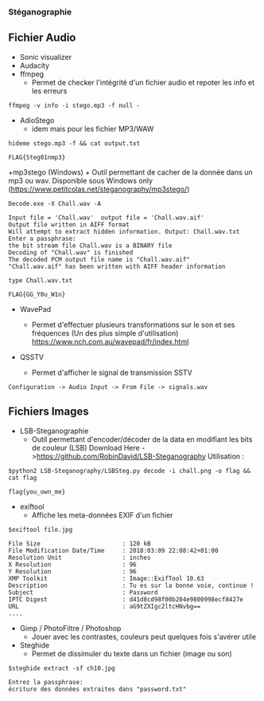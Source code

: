 ### Stéganographie

## Fichier Audio 

+ Sonic visualizer
+ Audacity
+ ffmpeg 
    + Permet de checker l'intégrité d'un fichier audio et repoter les info et les erreurs

```console
ffmpeg -v info -i stego.mp3 -f null -
```
+ AdioStego
    + idem mais pour les fichier MP3/WAW
```console
hideme stego.mp3 -f && cat output.txt

FLAG{Steg01nmp3}
```

+mp3stego (Windows)
     + Outil permettant de cacher de la donnée dans un mp3 ou wav. Disponible sous Windows only (https://www.petitcolas.net/steganography/mp3stego/)
  ```console
Decode.exe -X Chall.wav -A

Input file = 'Chall.wav'  output file = 'Chall.wav.aif'
Output file written in AIFF format
Will attempt to extract hidden information. Output: Chall.wav.txt
Enter a passphrase:
the bit stream file Chall.wav is a BINARY file
Decoding of "Chall.wav" is finished
The decoded PCM output file name is "Chall.wav.aif"
"Chall.wav.aif" has been written with AIFF header information

type Chall.wav.txt

FLAG{GG_Y0u_W1n}
```
+ WavePad
    + Permet d'effectuer plusieurs transformations sur le son et ses fréquences (Un des plus simple d'utilisation) https://www.nch.com.au/wavepad/fr/index.html

+ QSSTV
    + Permet d'afficher le signal de transmission SSTV
```console
Configuration -> Audio Input -> From File -> signals.wav
```

## Fichiers Images
+ LSB-Steganographie
    + Outil permettant d'encoder/décoder de la data en modifiant les bits de couleur (LSB) Download Here ->https://github.com/RobinDavid/LSB-Steganography Utilisation :
```console
$python2 LSB-Steganography/LSBSteg.py decode -i chall.png -o flag && cat flag

flag{you_own_me}
```

+ exiftool
    + Affiche les meta-données EXIF d'un fichier
 ```console
$exiftool file.jpg

File Size                       : 120 kB
File Modification Date/Time     : 2018:03:09 22:08:42+01:00
Resolution Unit                 : inches
X Resolution                    : 96
Y Resolution                    : 96
XMP Toolkit                     : Image::ExifTool 10.63
Description                     : Tu es sur la bonne voie, continue !
Subject                         : Password
IPTC Digest                     : d41d8cd98f00b204e9800998ecf8427e
URL                             : aG9tZXIgc2ltcHNvbg==
....
 ```
 + Gimp / PhotoFiltre / Photoshop 
    + Jouer avec les contrastes, couleurs peut quelques fois s'avérer utile
 + Steghide
    + Permet de dissimuler du texte dans un fichier (image ou son)
 ```console 
 $steghide extract -sf ch10.jpg

Entrez la passphrase:
écriture des données extraites dans "password.txt"
  ```
